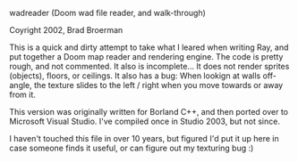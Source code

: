 wadreader (Doom wad file reader, and walk-through)

Coyright 2002, Brad Broerman

This is a quick and dirty attempt to take what I leared when writing Ray, and put together a Doom map reader and rendering engine. 
The code is pretty rough, and not commented. It also is incomplete... It does not render sprites (objects), floors, or ceilings. 
It also has a bug: When lookign at walls off-angle, the texture slides to the left / right when you move towards or away from it. 

This version was originally written for Borland C++, and then ported over to Microsoft Visual Studio. I've compiled once in Studio 2003, but not since.

I haven't touched this file in over 10 years, but figured I'd put it up here in case someone finds it useful, or can figure out my texturing bug :)
